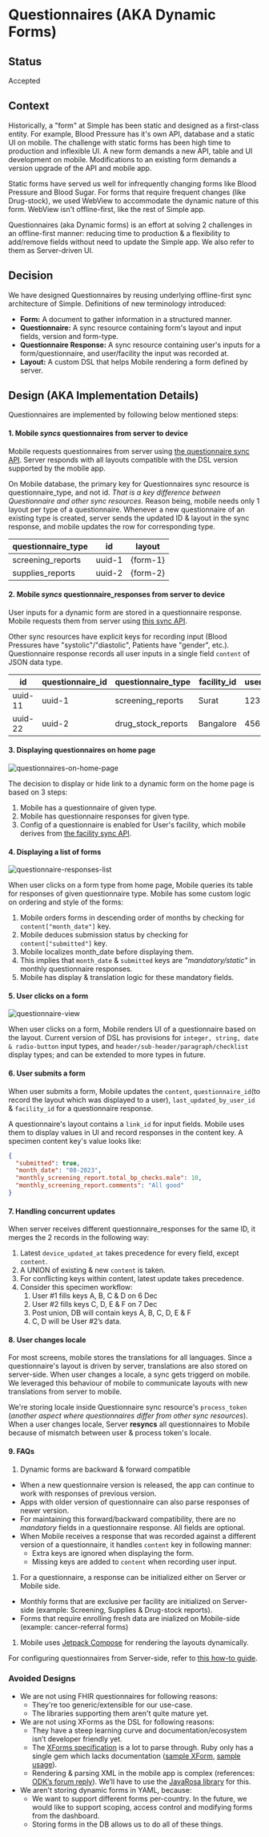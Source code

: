 # Questionnaires (AKA Dynamic Forms)

## Status
Accepted

## Context

Historically, a "form" at Simple has been static and designed as a first-class entity. For example, Blood Pressure has it's own API, database and a static UI on mobile. The challenge with static forms has been high time to production and inflexible UI. A new form demands a new API, table and UI development on mobile. Modifications to an existing form demands a version upgrade of the API and mobile app.

Static forms have served us well for infrequently changing forms like Blood Pressure and Blood Sugar. For forms that require frequent changes (like Drug-stock), we used WebView to accommodate the dynamic nature of this form. WebView isn't offline-first, like the rest of Simple app.

Questionnaires (aka Dynamic forms) is an effort at solving 2 challenges in an offline-first manner: reducing time to production & a flexibility to add/remove fields without need to update the Simple app. We also refer to them as Server-driven UI.

## Decision

We have designed Questionnaires by reusing underlying offline-first sync architecture of Simple. Definitions of new terminology introduced:
- **Form:** A document to gather information in a structured manner.
- **Questionnaire:** A sync resource containing form's layout and input fields, version and form-type.
- **Questionnaire Response:** A sync resource containing user's inputs for a form/questionnaire, and user/facility the input was recorded at.
- **Layout:** A custom DSL that helps Mobile rendering a form defined by server.

## Design (AKA Implementation Details)

Questionnaires are implemented by following below mentioned steps:

#### 1. Mobile _syncs_ questionnaires from server to device
Mobile requests questionnaires from server using [the questionnaire sync API](https://api.simple.org/api-docs/index.html#tag/Questionnaires). Server responds with all layouts compatible with the DSL version supported by the mobile app.

On Mobile database, the primary key for Questionnaires sync resource is questionnaire_type, and not id. _That is a key difference between Questionnaire and other sync resources._ Reason being, mobile needs only 1 layout per type of a questionnaire. Whenever a new questionnaire of an existing type is created, server sends the updated ID & layout in the sync response, and mobile updates the row for corresponding type.

| questionnaire_type <PK> | id     | layout   |
|-------------------------|--------|----------|
| screening_reports       | uuid-1 | {form-1} |
| supplies_reports        | uuid-2 | {form-2} |

#### 2. Mobile _syncs_ questionnaire_responses from server to device
User inputs for a dynamic form are stored in a questionnaire response. Mobile requests them from server using [this sync API](https://api.simple.org/api-docs/index.html#tag/Questionnaire-Responses).

Other sync resources have explicit keys for recording input (Blood Pressures have "systolic"/"diastolic", Patients have "gender", etc.). Questionnaire response records all user inputs in a single field `content` of JSON data type.

| id      | questionnaire_id | questionnaire_type | facility_id | user_id | content          |
|---------|------------------|--------------------|-------------|---------|------------------|
| uuid-11 | uuid-1           | screening_reports  | Surat       | 123     | {"name": "john"} |
| uuid-22 | uuid-2           | drug_stock_reports | Bangalore   | 456     | {"name": "doe"}  |

#### 3. Displaying questionnaires on home page
![questionnaires-on-home-page](resources/questionnaires-home-page.png)

The decision to display or hide link to a dynamic form on the home page is based on 3 steps:
1. Mobile has a questionnaire of given type.
1. Mobile has questionnaire responses for given type.
1. Config of a questionnaire is enabled for User's facility, which mobile derives from [the facility sync API](https://api.simple.org/api-docs/index.html#tag/facility).

#### 4. Displaying a list of forms
![questionnaire-responses-list](resources/questionnaire-responses-list.png)

When user clicks on a form type from home page, Mobile queries its table for responses of given questionnaire type. Mobile has some custom logic on ordering and style of the forms:
1. Mobile orders forms in descending order of months by checking for `content["month_date"]` key.
1. Mobile deduces submission status by checking for `content["submitted"]` key.
1. Mobile localizes month_date before displaying them.
1. This implies that `month_date` & `submitted` keys are _"mandatory/static"_ in monthly questionnaire responses.
1. Mobile has display & translation logic for these mandatory fields.

#### 5. User clicks on a form
![questionnaire-view](resources/questionnaire-view.png)

When user clicks on a form, Mobile renders UI of a questionnaire based on the layout. Current version of DSL has provisions for `integer, string, date & radio-button` input types, and `header/sub-header/paragraph/checklist` display types; and can be extended to more types in future.

#### 6. User submits a form
When user submits a form, Mobile updates the `content`, `questionnaire_id`(to record the layout which was displayed to a user), `last_updated_by_user_id` & `facility_id` for a questionnaire response.

A questionnaire's layout contains a `link_id` for input fields. Mobile uses them to display values in UI and record responses in the content key. 
A specimen content key's value looks like:
```json
{
  "submitted": true,
  "month_date": "08-2023",
  "monthly_screening_report.total_bp_checks.male": 10,
  "monthly_screening_report.comments": "All good"
}
```

#### 7. Handling concurrent updates
When server receives different questionnaire_responses for the same ID, it merges the 2 records in the following way:
1. Latest `device_updated_at` takes precedence for every field, except `content`.
1. A UNION of existing & new `content` is taken.
1. For conflicting keys within content, latest update takes precedence.
1. Consider this specimen workflow:
    1. User #1 fills keys A, B, C & D on 6 Dec
    1. User #2 fills keys C, D, E & F on 7 Dec
    1. Post union, DB will contain keys A, B, C, D, E & F
    1. C, D will be User #2’s data.

#### 8. User changes locale

For most screens, mobile stores the translations for all languages. Since a questionnaire's layout is driven by server, translations are also stored on server-side. When user changes a locale, a sync gets triggerd on mobile. We leveraged this behaviour of mobile to communicate layouts with new translations from server to mobile. 

We're storing locale inside Questionnaire sync resource's `process_token` (_another aspect where questionnaires differ from other sync resources_). When a user changes locale, Server **resyncs** all questionnaires to Mobile because of mismatch between user & process token's locale.

#### 9. FAQs

1. Dynamic forms are backward & forward compatible
  - When a new questionnaire version is released, the app can continue to work with responses of previous version.
  - Apps with older version of questionnaire can also parse responses of newer version.
  - For maintaining this forward/backward compatibility, there are no _mandatory_ fields in a questionnaire response. All fields are optional.
  - When Mobile receives a response that was recorded against a different version of a questionnaire, it handles `content` key in following manner:
    - Extra keys are ignored when displaying the form.
    - Missing keys are added to `content` when recording user input.
1. For a questionnaire, a response can be initialized either on Server or Mobile side.
  - Monthly forms that are exclusive per facility are initialized on Server-side (example: Screening, Supplies & Drug-stock reports).
  - Forms that require enrolling fresh data are inialized on Mobile-side (example: cancer-referral forms)
1. Mobile uses [Jetpack Compose](https://developer.android.com/jetpack/compose) for rendering the layouts dynamically.

For configuring questionnaires from Server-side, refer to [this how-to guide](https://github.com/simpledotorg/simple-server/blob/master/doc/howto/configuring_questionnaires.md).

### Avoided Designs

- We are not using FHIR questionnaires for following reasons:
  - They're too generic/extensible for our use-case.
  - The libraries supporting them aren't quite mature yet.
- We are not using XForms as the DSL for following reasons:
  - They have a steep learning curve and documentation/ecosystem isn’t developer friendly yet.
  - The [XForms specification](https://www.w3.org/TR/xforms20) is a lot to parse through. Ruby only has a single gem which lacks documentation ([sample XForm](https://bitbucket.org/instedd/ruby-xforms/src/master/spec/data/xform1.xml), [sample usage](https://bitbucket.org/instedd/ruby-xforms/src/master/spec/form_spec.rb)).
  - Rendering & parsing XML in the mobile app is complex (references: [ODK’s forum reply](https://forum.getodk.org/t/using-xform-in-the-mobile-app/16262/2)). We’ll have to use the [JavaRosa library](https://github.com/getodk/javarosa) for this.
- We aren't storing dynamic forms in YAML, because:
  - We want to support different forms per-country. In the future, we would like to support scoping, access control and modifying forms from the dashboard.
  - Storing forms in the DB allows us to do all of these things.
